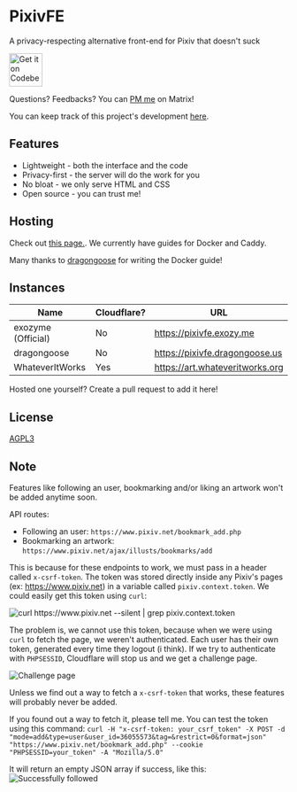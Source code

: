 # PixivFE

A privacy-respecting alternative front-end for Pixiv that doesn't suck

<p>
<a href="https://codeberg.org/vnpower/pixivfe">
<img alt="Get it on Codeberg" src="https://get-it-on.codeberg.org/get-it-on-blue-on-white.png" height="60">
</a>
</p>

Questions? Feedbacks? You can [PM me](https://matrix.to/#/@vnpower:exozy.me) on
Matrix!

You can keep track of this project's development
[here](https://codeberg.org/VnPower/pixivfe/projects/3481).

## Features

- Lightweight - both the interface and the code
- Privacy-first - the server will do the work for you
- No bloat - we only serve HTML and CSS
- Open source - you can trust me!

## Hosting

Check out [this page.](https://codeberg.org/VnPower/pixivfe/wiki/Hosting). We
currently have guides for Docker and Caddy.

Many thanks to [dragongoose](https://codeberg.org/dragongoose) for writing the
Docker guide!

## Instances

| Name               | Cloudflare? | URL                             |
| ------------------ | ----------- | ------------------------------- |
| exozyme (Official) | No          | https://pixivfe.exozy.me        |
| dragongoose        | No          | https://pixivfe.dragongoose.us  |
| WhateverItWorks    | Yes         | https://art.whateveritworks.org |

Hosted one yourself? Create a pull request to add it here!

## License

[AGPL3](https://www.gnu.org/licenses/agpl-3.0.txt)

## Note

Features like following an user, bookmarking and/or liking an artwork won't be
added anytime soon.

API routes:

- Following an user: `https://www.pixiv.net/bookmark_add.php`
- Bookmarking an artwork: `https://www.pixiv.net/ajax/illusts/bookmarks/add`

This is because for these endpoints to work, we must pass in a header called
`x-csrf-token`. The token was stored directly inside any Pixiv's pages (ex:
https://www.pixiv.net) in a variable called `pixiv.context.token`. We could
easily get this token using `curl`:

![curl https://www.pixiv.net --silent | grep pixiv.context.token](https://files.catbox.moe/pbjqtu.png)

The problem is, we cannot use this token, because when we were using `curl` to
fetch the page, we weren't authenticated. Each user has their own token,
generated every time they logout (i think). If we try to authenticate with
`PHPSESSID`, Cloudflare will stop us and we get a challenge page.

![Challenge page](https://files.catbox.moe/c1e0kp.png)

Unless we find out a way to fetch a `x-csrf-token` that works, these features
will probably never be added.

If you found out a way to fetch it, please tell me. You can test the token using
this command:
`curl -H "x-csrf-token: your_csrf_token" -X POST -d "mode=add&type=user&user_id=36055573&tag=&restrict=0&format=json" "https://www.pixiv.net/bookmark_add.php" --cookie "PHPSESSID=your_token" -A "Mozilla/5.0"`

It will return an empty JSON array if success, like this:
![Successfully followed](https://files.catbox.moe/oiwx4u.png)
